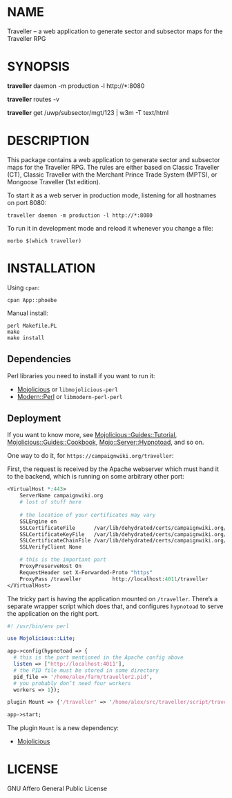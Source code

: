 # NAME

Traveller – a web application to generate sector and subsector maps
for the Traveller RPG

# SYNOPSIS

**traveller** daemon -m production -l http://*:8080

**traveller** routes -v

**traveller** get /uwp/subsector/mgt/123 | w3m -T text/html

# DESCRIPTION

This package contains a web application to generate sector and
subsector maps for the Traveller RPG. The rules are either based on
Classic Traveller (CT), Classic Traveller with the Merchant Prince
Trade System (MPTS), or Mongoose Traveller (1st edition).

To start it as a web server in production mode, listening for all
hostnames on port 8080:

```
traveller daemon -m production -l http://*:8080
```

To run it in development mode and reload it whenever you change a
file:

```
morbo $(which traveller)
```

# INSTALLATION

Using `cpan`:

```
cpan App::phoebe
```

Manual install:

```
perl Makefile.PL
make
make install
```

## Dependencies

Perl libraries you need to install if you want to run it:

* [Mojolicious](https://metacpan.org/pod/Mojolicious) or `libmojolicious-perl`
* [Modern::Perl](https://metacpan.org/pod/Modern::Perl) or `libmodern-perl-perl`

## Deployment

If you want to know more, see
[Mojolicious::Guides::Tutorial](https://metacpan.org/pod/Mojolicious::Guides::Tutorial),
[Mojolicious::Guides::Cookbook](https://metacpan.org/pod/Mojolicious::Guides::Cookbook),
[Mojo::Server::Hypnotoad](https://metacpan.org/pod/Mojo::Server::Hypnotoad),
and so on.

One way to do it, for `https://campaignwiki.org/traveller`:

First, the request is received by the Apache webserver which must hand
it to the backend, which is running on some arbitrary other port:

```perl
<VirtualHost *:443>
    ServerName campaignwiki.org
	# lost of stuff here
	
	# the location of your certificates may vary
    SSLEngine on
    SSLCertificateFile      /var/lib/dehydrated/certs/campaignwiki.org/cert.pem
    SSLCertificateKeyFile   /var/lib/dehydrated/certs/campaignwiki.org/privkey.pem
    SSLCertificateChainFile /var/lib/dehydrated/certs/campaignwiki.org/chain.pem
    SSLVerifyClient None

	# this is the important part
    ProxyPreserveHost On
    RequestHeader set X-Forwarded-Proto "https"
    ProxyPass /traveller          http://localhost:4011/traveller
</VirtualHost>
```

The tricky part is having the application mounted on `/traveller`.
There’s a separate wrapper script which does that, and configures
`hypnotoad` to serve the application on the right port.

```perl
#! /usr/bin/env perl

use Mojolicious::Lite;

app->config(hypnotoad => {
  # this is the port mentioned in the Apache config above
  listen => ['http://localhost:4011'],
  # the PID file must be stored in some directory
  pid_file => '/home/alex/farm/traveller2.pid',
  # you probably don’t need four workers
  workers => 1});

plugin Mount => {'/traveller' => '/home/alex/src/traveller/script/traveller'};

app->start;
```

The plugin `Mount` is a new dependency:

* [Mojolicious](https://metacpan.org/pod/Mojolicious::Plugin::Mount)

# LICENSE

GNU Affero General Public License

